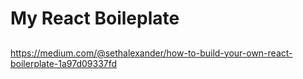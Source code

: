 # My React Boileplate

## 

https://medium.com/@sethalexander/how-to-build-your-own-react-boilerplate-1a97d09337fd
